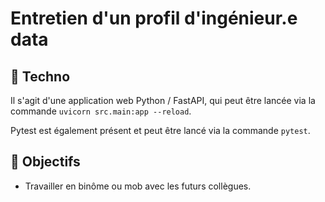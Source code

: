 # Entretien d'un profil d'ingénieur.e data

## 🧰 Techno

Il s'agit d'une application web Python / FastAPI, qui peut être lancée via la commande `uvicorn src.main:app --reload`.

Pytest est également présent et peut être lancé via la commande `pytest`.

## 📝 Objectifs

- Travailler en binôme ou mob avec les futurs collègues.
